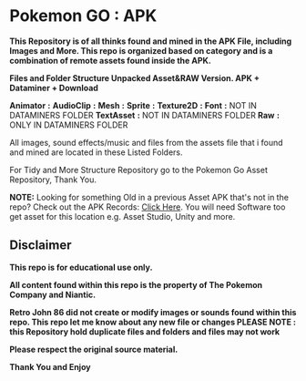 # __**Pokemon GO**__ __**:**__ __**APK**__

**This Repository is of all thinks found and mined in the APK File, including Images and More. This repo is organized based on category and is a combination of remote assets found inside the APK.**


__**Files and Folder Structure Unpacked Asset&RAW Version. APK + Dataminer + Download**__

**Animator** **:**
**AudioClip** **:** 
**Mesh** **:**
**Sprite** **:**
**Texture2D** **:**
**Font** **:** NOT IN DATAMINERS FOLDER
**TextAsset** **:** NOT IN DATAMINERS FOLDER
**Raw** **:** ONLY IN DATAMINERS FOLDER

All images, sound effects/music and files from the assets file that i found and mined are located in these Listed Folders.

For Tidy and More Structure Repository go to the Pokemon Go Asset Repository, Thank You.

**NOTE:** Looking for something Old in a previous Asset APK that's not in the repo? Check out the APK Records: [Click Here](https://mega.nz/folder/B6Qn3ahS#TCNhmVq3bklCpalAzYbcDQ). You will need Software too get asset for this location e.g. Asset Studio, Unity and more.

## __**Disclaimer**__

**This repo is for educational use only.**

**All content found within this repo is the property of The Pokemon Company and Niantic.**

**Retro John 86 did not create or modify images or sounds found within this repo. This repo let me know about any new file or changes PLEASE NOTE : this Repository hold duplicate files and folders and files may not work**

**Please respect the original source material.**

__**Thank You and Enjoy**__